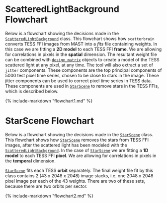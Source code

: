 # ScatteredLightBackground Flowchart

Below is a flowchart showing the decisions made in the [`ScatteredLightBackground`](background.md) class. This flowchart shows how `scatterbrain` converts TESS FFI images from MAST into a *fits* file containing weights. In this case we are fitting a **2D model** to each TESS FFI **frame**. We are allowing for correlations in pixels in the **spatial** dimension. The resultant weight file can be combined with [`design_matrix`](design_matrix.md) objects to create a model of the TESS scattered light at any pixel, at any time. The tool will also extract a set of `jitter` components. These components are the top principal components of 5000 test pixel time series, chosen to be close to stars in the image. These jitter components can be used to correct pixel time series in TESS data. These components are used in [`StarScene`](scene.md) to remove stars in the TESS FFIs, which is described below.

{%
   include-markdown "flowchart1.md"
%}

# StarScene Flowchart


Below is a flowchart showing the decisions made in the [`StarScene`](scene.md) class. This flowchart shows how [`StarScene`](scene.md) removes the stars from TESS FFI images, after the scattered light has been modeled with the  [`ScatteredLightBackground`](background.md). In the case of [`StarScene`](scene.md) we are fitting a **1D model** to each TESS FFI **pixel**. We are allowing for correlations in pixels in the **temporal** dimension.

[`StarScene`](scene.md) fits each TESS **orbit** separately. The final weight file fit by this class contains 2 (43 x 2048 x 2048) image stacks, i.e. one 2048 x 2048 pixel image per each of the 43 weights. There are two of these sets, because there are two orbits per sector. 

{%
   include-markdown "flowchart2.md"
%}

